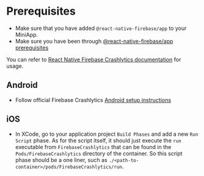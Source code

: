 # Prerequisites

- Make sure that you have added `@react-native-firebase/app` to your MiniApp.
- Make sure you have been through [@react-native-firebase/app prerequisites](../app_v8.3.0+/README.md)

You can refer to [React Native Firebase Crashlytics documentation](https://rnfirebase.io/crashlytics/usage#usage) for usage.

## Android

- Follow official Firebase Crashlytics [Android setup instructions](https://rnfirebase.io/crashlytics/android-setup)

## iOS

- In XCode, go to your application project `Build Phases` and add a new `Run Script` phase.
As for the script itself, it should just execute the `run` executable from `FirebaseCrashlytics` that can be found in the `Pods/FirebaseCrashlytics` directory of the container. So this script phase should be a one liner, such as `./<path-to-container>/pods/FirebaseCrashlytics/run`.
